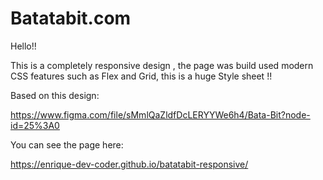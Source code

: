 # Batatabit.com

Hello!!

This is a completely responsive design , the page was build used modern CSS features such as Flex and Grid, this is a huge Style sheet !!

Based on this design:

https://www.figma.com/file/sMmlQaZldfDcLERYYWe6h4/Bata-Bit?node-id=25%3A0

You can see the page here:

https://enrique-dev-coder.github.io/batatabit-responsive/